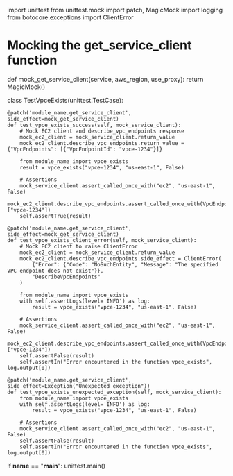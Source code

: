 import unittest
from unittest.mock import patch, MagicMock
import logging
from botocore.exceptions import ClientError

# Mocking the get_service_client function
def mock_get_service_client(service, aws_region, use_proxy):
    return MagicMock()

class TestVpceExists(unittest.TestCase):

    @patch('module_name.get_service_client', side_effect=mock_get_service_client)
    def test_vpce_exists_success(self, mock_service_client):
        # Mock EC2 client and describe_vpc_endpoints response
        mock_ec2_client = mock_service_client.return_value
        mock_ec2_client.describe_vpc_endpoints.return_value = {"VpcEndpoints": [{"VpcEndpointId": "vpce-1234"}]}

        from module_name import vpce_exists
        result = vpce_exists("vpce-1234", "us-east-1", False)

        # Assertions
        mock_service_client.assert_called_once_with("ec2", "us-east-1", False)
        mock_ec2_client.describe_vpc_endpoints.assert_called_once_with(VpcEndpointIds=["vpce-1234"])
        self.assertTrue(result)

    @patch('module_name.get_service_client', side_effect=mock_get_service_client)
    def test_vpce_exists_client_error(self, mock_service_client):
        # Mock EC2 client to raise ClientError
        mock_ec2_client = mock_service_client.return_value
        mock_ec2_client.describe_vpc_endpoints.side_effect = ClientError(
            {"Error": {"Code": "NoSuchEntity", "Message": "The specified VPC endpoint does not exist"}}, 
            "DescribeVpcEndpoints"
        )

        from module_name import vpce_exists
        with self.assertLogs(level='INFO') as log:
            result = vpce_exists("vpce-1234", "us-east-1", False)

        # Assertions
        mock_service_client.assert_called_once_with("ec2", "us-east-1", False)
        mock_ec2_client.describe_vpc_endpoints.assert_called_once_with(VpcEndpointIds=["vpce-1234"])
        self.assertFalse(result)
        self.assertIn("Error encountered in the function vpce_exists", log.output[0])

    @patch('module_name.get_service_client', side_effect=Exception("Unexpected exception"))
    def test_vpce_exists_unexpected_exception(self, mock_service_client):
        from module_name import vpce_exists
        with self.assertLogs(level='INFO') as log:
            result = vpce_exists("vpce-1234", "us-east-1", False)

        # Assertions
        mock_service_client.assert_called_once_with("ec2", "us-east-1", False)
        self.assertFalse(result)
        self.assertIn("Error encountered in the function vpce_exists", log.output[0])

if __name__ == "__main__":
    unittest.main()
